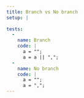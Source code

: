 ```yaml
---
title: Branch vs No branch
setup: |
  
tests:
  -
    name: Branch
    code: |
      a = "";
      a = a || ",";
  -
    name: No branch
    code: |
      a = "";
      a = ",";
---
```



